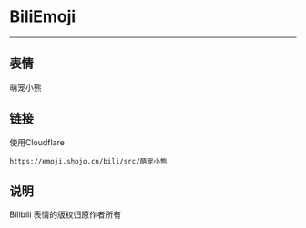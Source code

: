 # BiliEmoji
---
## 表情
萌宠小熊
## 链接
使用Cloudflare
```
https://emoji.shojo.cn/bili/src/萌宠小熊
```
## 说明
Bilibili 表情的版权归原作者所有

